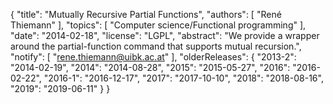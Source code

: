 {
    "title": "Mutually Recursive Partial Functions",
    "authors": [
        "René Thiemann"
    ],
    "topics": [
        "Computer science/Functional programming"
    ],
    "date": "2014-02-18",
    "license": "LGPL",
    "abstract": "We provide a wrapper around the partial-function command that supports mutual recursion.",
    "notify": [
        "rene.thiemann@uibk.ac.at"
    ],
    "olderReleases": {
        "2013-2": "2014-02-19",
        "2014": "2014-08-28",
        "2015": "2015-05-27",
        "2016": "2016-02-22",
        "2016-1": "2016-12-17",
        "2017": "2017-10-10",
        "2018": "2018-08-16",
        "2019": "2019-06-11"
    }
}